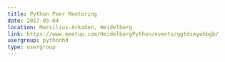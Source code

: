 ```yaml
---
title: Python Peer Mentoring
date: 2017-05-04
location: Marsilius-Arkaden, Heidelberg
link: https://www.meetup.com/HeidelbergPython/events/qgtdsmywhbgb/
usergroup: pythonhd
type: usergroup
---
```

